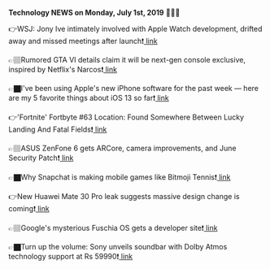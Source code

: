 <b>Technology NEWS on Monday, July 1st, 2019</b> 📡📡📡 

👉WSJ: Jony Ive intimately involved with Apple Watch development, drifted away and missed meetings after launch❗️<a href='https://www.google.com/url?rct=j&sa=t&url=https://9to5mac.com/2019/06/30/wsj-jony-ive/&ct=ga&cd=CAIyGmVjZmViYzNiZjFkNzQyNDM6Y29tOmVuOlVT&usg=AFQjCNEgPUkTR8EnR20kFX7SKMDSExA8TQ'> link</a>

👉🏽Rumored GTA VI details claim it will be next-gen console exclusive, inspired by Netflix's Narcos❗️<a href='https://www.google.com/url?rct=j&sa=t&url=https://www.techspot.com/news/80743-rumored-gta-vi-details-claim-next-gen-console.html&ct=ga&cd=CAIyGmVjZmViYzNiZjFkNzQyNDM6Y29tOmVuOlVT&usg=AFQjCNH5r14xMKxp3nXO2Bua5XcErkSv-g'> link</a>

👉🏿I've been using Apple's new iPhone software for the past week — here are my 5 favorite things about iOS 13 so far❗️<a href='https://www.google.com/url?rct=j&sa=t&url=https://www.businessinsider.com/apple-ios-13-best-features-coming-to-iphones-2019-6&ct=ga&cd=CAIyGmVjZmViYzNiZjFkNzQyNDM6Y29tOmVuOlVT&usg=AFQjCNHdtm1Yg8xr_0d0tMU1Nk8lGiu2DA'> link</a>

👉'Fortnite' Fortbyte #63 Location: Found Somewhere Between Lucky Landing And Fatal Fields❗️<a href='https://www.google.com/url?rct=j&sa=t&url=https://www.forbes.com/sites/davidthier/2019/07/01/fortnite-fortbyte-63-location-found-somewhere-between-lucky-landing-and-fatal-fields/&ct=ga&cd=CAIyGmVjZmViYzNiZjFkNzQyNDM6Y29tOmVuOlVT&usg=AFQjCNHsq-Uumi6J6D3TpTAzAZAnOLdLyw'> link</a>

👉🏽ASUS ZenFone 6 gets ARCore, camera improvements, and June Security Patch❗️<a href='https://www.google.com/url?rct=j&sa=t&url=https://www.androidpolice.com/2019/07/01/asus-zenfone-6-gets-arcore-camera-improvements-and-june-security-patch/&ct=ga&cd=CAIyGmVjZmViYzNiZjFkNzQyNDM6Y29tOmVuOlVT&usg=AFQjCNHsz6eCsXJ1c7UcShbyKYmjhkrAZw'> link</a>

👉🏿Why Snapchat is making mobile games like Bitmoji Tennis❗️<a href='https://www.google.com/url?rct=j&sa=t&url=https://venturebeat.com/2019/07/01/why-snapchat-is-making-mobile-games-like-bitmoji-tennis/&ct=ga&cd=CAIyGmVjZmViYzNiZjFkNzQyNDM6Y29tOmVuOlVT&usg=AFQjCNGibg_ZmHImAt_G0JfbKcbFY0me2A'> link</a>

👉New Huawei Mate 30 Pro leak suggests massive design change is coming❗️<a href='https://www.google.com/url?rct=j&sa=t&url=https://indianexpress.com/article/technology/mobile-tabs/new-huawei-mate-30-pro-leak-suggests-massive-design-change-is-coming-5809354/&ct=ga&cd=CAIyGmVjZmViYzNiZjFkNzQyNDM6Y29tOmVuOlVT&usg=AFQjCNE5H60-3DvItDxmfjAI6N9Eb8lrnQ'> link</a>

👉🏽Google's mysterious Fuschia OS gets a developer site❗️<a href='https://www.google.com/url?rct=j&sa=t&url=https://www.indiatoday.in/technology/news/story/google-s-mysterious-fuschia-os-gets-a-developer-site-1559812-2019-07-01&ct=ga&cd=CAIyGmVjZmViYzNiZjFkNzQyNDM6Y29tOmVuOlVT&usg=AFQjCNH4yHW6k-XMZbLe_v3bbfPDfFdhfQ'> link</a>

👉🏿Turn up the volume: Sony unveils soundbar with Dolby Atmos technology support at Rs 59990❗️<a href='https://www.google.com/url?rct=j&sa=t&url=https://economictimes.indiatimes.com/magazines/panache/turn-up-the-volume-sony-unveils-soundbar-with-dolby-atmos-technology-support-at-rs-59990/articleshow/70023047.cms&ct=ga&cd=CAIyGmVjZmViYzNiZjFkNzQyNDM6Y29tOmVuOlVT&usg=AFQjCNF511LAjIQSUn4CDnO9Ic296tu99w'> link</a>

